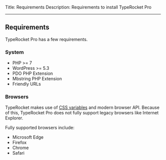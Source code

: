 Title: Requirements 
Description: Requirements to install TypeRocket Pro

---

## Requirements

TypeRocket Pro has a few requirements.

### System

- PHP >= 7
- WordPress >= 5.3
- PDO PHP Extension
- Mbstring PHP Extension
- Friendly URLs

### Browsers

TypeRocket makes use of [CSS variables](https://caniuse.com/#feat=css-variables) and modern browser API. Because of this, TypeRocket Pro does not fully support legacy browsers like Internet Explorer.

Fully supported browsers include:

- Microsoft Edge
- Firefox
- Chrome
- Safari
